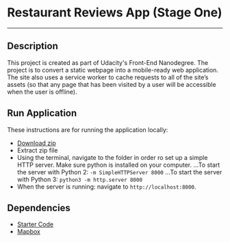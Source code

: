 # Restaurant Reviews App (Stage One)

---

## Description

This project is created as part of Udacity's Front-End Nanodegree. The project is to convert a static webpage into a mobile-ready web application. The site also uses a service worker to cache requests to all of the site’s assets (so that any page that has been visited by a user will be accessible when the user is offline).

## Run Application

These instructions are for running the application locally:

- [Download zip](https://github.com/madeleinewoodbury/restaurant-reviews-app/archive/master.zip)
- Extract zip file
- Using the terminal, navigate to the folder in order ro set up a simple HTTP server. Make sure python is installed on your computer.
  ...To start the server with Python 2: `-m SimpleHTTPServer 8000`
  ...To start the server with Python 3: `python3 -m http.server 8000`
- When the server is running: navigate to `http://localhost:8000`.

## Dependencies

- [Starter Code](https://github.com/udacity/mws-restaurant-stage-1)
- [Mapbox](https://www.mapbox.com/install/)
